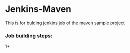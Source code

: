 # Jenkins-Maven  
This is for bulding jenkins job of the maven sample project  
### Job building steps:  
1*
